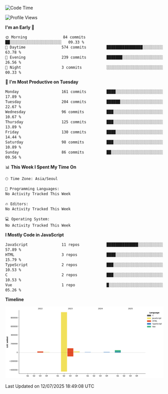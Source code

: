 <!--START_SECTION:waka-->
![Code Time](http://img.shields.io/badge/Code%20Time-131%20hrs%204%20mins-blue)

![Profile Views](http://img.shields.io/badge/Profile%20Views-1-blue)

**I'm an Early 🐤** 

```text
🌞 Morning                84 commits          ██░░░░░░░░░░░░░░░░░░░░░░░   09.33 % 
🌆 Daytime                574 commits         ████████████████░░░░░░░░░   63.78 % 
🌃 Evening                239 commits         ███████░░░░░░░░░░░░░░░░░░   26.56 % 
🌙 Night                  3 commits           ░░░░░░░░░░░░░░░░░░░░░░░░░   00.33 % 
```
📅 **I'm Most Productive on Tuesday** 

```text
Monday                   161 commits         ████░░░░░░░░░░░░░░░░░░░░░   17.89 % 
Tuesday                  204 commits         ██████░░░░░░░░░░░░░░░░░░░   22.67 % 
Wednesday                96 commits          ███░░░░░░░░░░░░░░░░░░░░░░   10.67 % 
Thursday                 125 commits         ███░░░░░░░░░░░░░░░░░░░░░░   13.89 % 
Friday                   130 commits         ████░░░░░░░░░░░░░░░░░░░░░   14.44 % 
Saturday                 98 commits          ███░░░░░░░░░░░░░░░░░░░░░░   10.89 % 
Sunday                   86 commits          ██░░░░░░░░░░░░░░░░░░░░░░░   09.56 % 
```


📊 **This Week I Spent My Time On** 

```text
🕑︎ Time Zone: Asia/Seoul

💬 Programming Languages: 
No Activity Tracked This Week

🔥 Editors: 
No Activity Tracked This Week

💻 Operating System: 
No Activity Tracked This Week
```

**I Mostly Code in JavaScript** 

```text
JavaScript               11 repos            ██████████████░░░░░░░░░░░   57.89 % 
HTML                     3 repos             ████░░░░░░░░░░░░░░░░░░░░░   15.79 % 
TypeScript               2 repos             ███░░░░░░░░░░░░░░░░░░░░░░   10.53 % 
C                        2 repos             ███░░░░░░░░░░░░░░░░░░░░░░   10.53 % 
Vue                      1 repo              █░░░░░░░░░░░░░░░░░░░░░░░░   05.26 % 
```



**Timeline**

![Lines of Code chart](https://raw.githubusercontent.com/project-dy/project-dy/main/assets/bar_graph.png)


 Last Updated on 12/07/2025 18:49:08 UTC
<!--END_SECTION:waka-->
